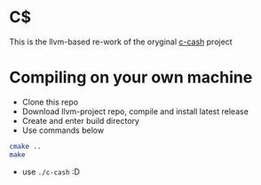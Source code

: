 # C$

This is the llvm-based re-work of the oryginal [c-cash](https://github.com/c-cash/c-cash) project

# Compiling on your own machine

- Clone this repo
- Download llvm-project repo, compile and install latest release
- Create and enter build directory
- Use commands below

```bash
cmake ..
make
```

- use `./c-cash` :D
